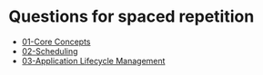 # Questions for spaced repetition 

- [01-Core Concepts](core-concepts/)
- [02-Scheduling](scheduling/)
- [03-Application Lifecycle Management](application-lifecycle-management/)
